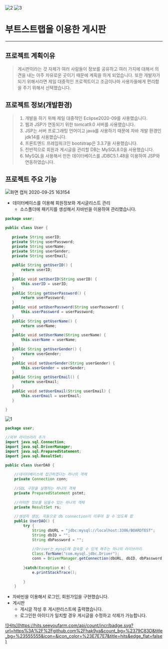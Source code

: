 ![2](https://user-images.githubusercontent.com/63631952/94245674-8fe9f900-ff55-11ea-94b8-0fd04324eec0.png)
![3](https://user-images.githubusercontent.com/63631952/94245718-a42df600-ff55-11ea-852e-53c486e57204.png)

# 부트스트랩을 이용한 게시판
----------------------------

## 프로젝트 계획이유
> 게시판이라는 것 자체가 여러 사람들이 정보를 공유하고 여러 가지에 대해서 의견을 내는 아주 자유로운 곳이기 때문에 계획을 하게 되었습니다.
> 또한 개발자가 되기 위해서라면 제일 대중적인 프로젝트이고 조금이나마 사용자들에게 편리함을 주기 위해서 선택했습니다.

## 프로젝트 정보(개발환경)
> 1. 개발을 하기 위해 제일 대중적인 Eclipse2020-09를 사용했습니다.
> 2. 웹과 JSP가 연동되기 위한 tomcat9.0 서버를 사용했습니다.
> 3. JSP는 서버 프로그래밍 언어이고 java를 사용하기 때문에 자바 개발 환경인 jdk14를 사용했습니다.
> 4. 프론트엔드 프레임워크인 bootstrap은 3.3.7을 사용했습니다.
> 5. 전반적으로 회원과 게시글을 관리할 DB는 MySQL8.0을 사용했습니다.
> 6. MySQL을 사용해서 만든 데이터베이스를 JDBC5.1.48을 이용하여 JSP와 연동하였습니다.

## 프로젝트 주요 기능
![화면 캡처 2020-09-25 163154](https://user-images.githubusercontent.com/63631952/94245068-b3f90a80-ff54-11ea-8bf6-318f3ebd1593.png)

- 데이터베이스를 이용해 회원정보와 게시글리스트 관리
  - 소스폴더에 패키지를 생성해서 자바빈을 이용하여 관리했습니다.
 ``` JAVA
 package user;

public class User {
	
	private String userID;
	private String userPassword;
	private String userName;
	private String userGender;
	private String userEmail;
	
	public String getUserID() {
		return userID;
	}
	public void setUserID(String userID) {
		this.userID = userID;
	}
	public String getUserPassword() {
		return userPassword;
	}
	public void setUserPassword(String userPassword) {
		this.userPassword = userPassword;
	}
	public String getUserName() {
		return userName;
	}
	public void setUserName(String userName) {
		this.userName = userName;
	}
	public String getUserGender() {
		return userGender;
	}
	public void setUserGender(String userGender) {
		this.userGender = userGender;
	}
	public String getUserEmail() {
		return userEmail;
	}
	public void setUserEmail(String userEmail) {
		this.userEmail = userEmail;
	}

}
```
![1](https://user-images.githubusercontent.com/63631952/94245412-2b2e9e80-ff55-11ea-8339-d01ca0fd906c.png)

``` JAVA
package user;

//외부 라이브러리 추가
import java.sql.Connection;
import java.sql.DriverManager;
import java.sql.PreparedStatement;
import java.sql.ResultSet;

public class UserDAO {
	
	//데이터베이스에 접근하겠다는 하나의 객체
	private Connection conn;
	
	//SQL 구문을 실행하는 하나의 객체
	private PreparedStatement pstmt;
	
	//어떠한 정보를 담을수 있는 하나의 객체
	private ResultSet rs;
	
	//생성자 생성, 자동으로 db connection이 이루어 질 수 있도록 함
	public UserDAO() {
		try {
			String dbURL = "jdbc:mysql://localhost:3306/BOARDTEST";
			String dbID = "";
			String dbPassword = "";
			
			//Driver는 mysql에 접속할 수 있게 해주는 하나의 라이브러리
			Class.forName("com.mysql.jdbc.Driver");
			conn = DriverManager.getConnection(dbURL, dbID, dbPassword);
			
		}catch(Exception e) {
			e.printStackTrace();
			
		}
	}
```
- 자바빈을 이용해서 로그인, 회원가입을 구현했습니다.
- 게시판
  - 게시글 작성 후 게시판리스트에 출력했습니다.
  - 로그인한 아이디가 일치할 경우 게시글을 수정하고 삭제가 가능합니다.

[![Hits](https://hits.seeyoufarm.com/api/count/incr/badge.svg?
url=https%3A%2F%2Fgithub.com%2Fhak9ya&count_bg=%2379C83D&title_bg=%23555555&icon=&icon_color=%23E7E7E7&title=hits&edge_flat=false)](https://hits.seeyoufarm.com)

